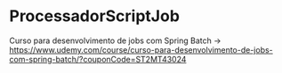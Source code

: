 # ProcessadorScriptJob
Curso para desenvolvimento de jobs com Spring Batch -> https://www.udemy.com/course/curso-para-desenvolvimento-de-jobs-com-spring-batch/?couponCode=ST2MT43024
